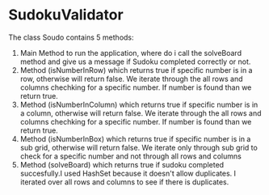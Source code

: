 # SudokuValidator
The class Soudo contains 5 methods:
1) Main Method to run the application, where do i call the solveBoard method and give us a message if Sudoku completed correctly or not.
2) Method (isNumberInRow) which returns true if specific number is in a row, otherwise will return false. We iterate through the all rows and columns chechking for a specific number. If number is found than we return true.
3) Method (isNumberInColumn) which returns true if specific number is in a column, otherwise will return false.  We iterate through the all rows and columns chechking for a specific number. If number is found than we return true.  
4) Method (isNumberInBox) which returns true if specific number is in a sub grid, otherwise will return false. We iterate only through sub grid to check for a specific number and not through all rows and columns 
5) Method (solveBoard) which returns true if sudoku completed succesfully.I used HashSet because it doesn't allow duplicates. I iterated over all rows and columns to see if there is duplicates. 
